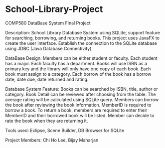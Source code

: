 # School-Library-Project
COMP580 DataBase System Final Project

Description: 
School Library Database System using SQLite, support feature for searching, borrowing, and returning books. 
This project uses JavaFX to create the user interface. 
Establish the connection to the SQLite database using JDBC (Java Database Connectivity). 

DataBase Design: 
Members can be either student or faculty. Each student has a major. Each faculty has a department. 
Books will use ISBN as a primary key and the library will only have one copy of each book. 
Each book must assign to a category. Each borrow of the book has a borrow date, date due, date returned and rating. 

Database System Feature: 
Books can be searched by ISBN, title, author or category. Book Detail can be reviewed after choosing from the table. 
The average rating will be calculated using SQLite query. Members can borrow the book after reviewing the book information. 
MemberID is required to borrow a book. To return a book, members are required to enter their MemberID and their borrowed book will be listed. 
Member can decide to rate the book when they are returning it. 

Tools used: 
Eclipse, Scene Builder, DB Browser for SQLite 

Project Members: 
Chi Ho Lee, Bijay Maharjan
